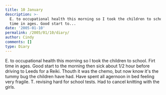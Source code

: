 ```yaml
---
title: 10 January
description: >-
  E. to occupational health this morning so I took the children to school. Firt
  time in ages. Good start to...
date: '2005-01-10'
permalink: /2005/01/10/diary/
author: Cindy
comments: []
type: Diary
---
```


E. to occupational health this morning so I took the children to school. Firt time in ages. Good start to the morning then sick about 1/2 hour before driving to Leeds for a Reiki. Thouth it was the chemo, but now know it's the tummy bug the children have had. Have spent all agernoon in bed feeling very fragile. T. revising hard for school tests. Had to cancel knitting with the girls.
